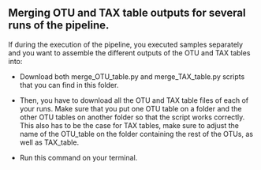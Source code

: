 ## Merging OTU and TAX table outputs for several runs of the pipeline.

If during the execution of the pipeline, you executed samples separately and you want to assemble the different outputs of the OTU and TAX tables into:

- Download both merge_OTU_table.py and merge_TAX_table.py scripts that you can find in this folder.

- Then, you have to download all the OTU and TAX table files of each of your runs. Make sure that you put one OTU table on a folder and the other OTU tables on another folder so that the script works correctly. This also has to be the case for TAX tables, make sure to adjust the name of the OTU_table on the folder containing the rest of the OTUs, as well as TAX_table.

- Run this command on your terminal.

